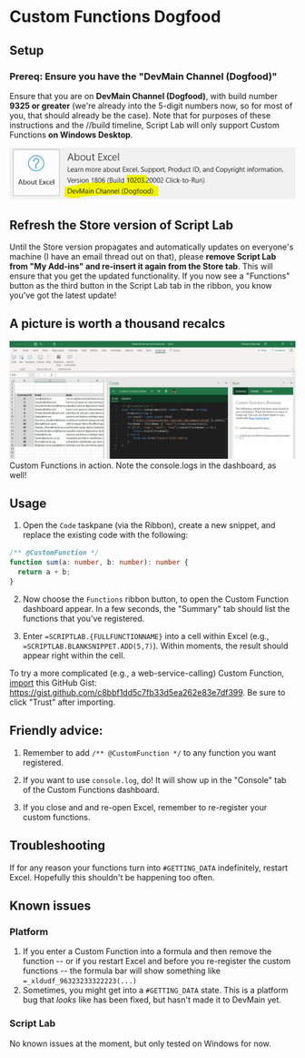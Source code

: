 # Custom Functions Dogfood

## Setup

### Prereq: Ensure you have the "DevMain Channel (Dogfood)"

Ensure that you are on **DevMain Channel (Dogfood)**, with build number **9325 or greater** (we're already into the 5-digit numbers now, so for most of you, that should already be the case). Note that for purposes of these instructions and the //build timeline, Script Lab will only support Custom Functions **on Windows Desktop**.

![Dogfood channel](./.github/images/dogfood-channel.png)

## Refresh the Store version of Script Lab

Until the Store version propagates and automatically updates on everyone's machine (I have an email thread out on that), please **remove Script Lab from "My Add-ins" and re-insert it again from the Store tab**.  This will ensure that you get the updated functionality.  If you now see a "Functions" button as the third button in the Script Lab tab in the ribbon, you know you've got the latest update!

## A picture is worth a thousand recalcs

![Screenshot](./.github/images/custom-functions-dogfood.png)
Custom Functions in action. Note the console.logs in the dashboard, as well!

## Usage

1.  Open the `Code` taskpane (via the Ribbon), create a new snippet, and replace the existing code with the following:

```typescript
/** @CustomFunction */
function sum(a: number, b: number): number {
  return a + b;
}
```

2.  Now choose the `Functions` ribbon button, to open the Custom Function dashboard appear. In a few seconds, the "Summary" tab should list the functions that you've registered.

3.  Enter `=SCRIPTLAB.{FULLFUNCTIONNAME}` into a cell within Excel (e.g., `=SCRIPTLAB.BLANKSNIPPET.ADD(5,7)`). Within moments, the result should appear right within the cell.

To try a more complicated (e.g., a web-service-calling) Custom Function, [import](http://aka.ms/scriptlab/import) this GitHub Gist: <https://gist.github.com/c8bbf1dd5c7fb33d5ea262e83e7df399>. Be sure to click "Trust" after importing.

## Friendly advice:

1.  Remember to add `/** @CustomFunction */` to any function you want registered.

1.  If you want to use `console.log`, do! It will show up in the "Console" tab of the Custom Functions dashboard.

1.  If you close and and re-open Excel, remember to re-register your custom functions.

## Troubleshooting

If for any reason your functions turn into `#GETTING_DATA` indefinitely, restart Excel. Hopefully this shouldn't be happening too often.

## Known issues

### Platform

1.  If you enter a Custom Function into a formula and then remove the function -- or if you restart Excel and before you re-register the custom functions -- the formula bar will show something like `=_xldudf_96323233322223(...)`
2.  Sometimes, you might get into a `#GETTING_DATA` state. This is a platform bug that *looks* like has been fixed, but hasn't made it to DevMain yet.

### Script Lab

No known issues at the moment, but only tested on Windows for now.
